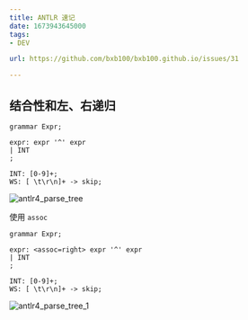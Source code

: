 ```yaml
---
title: ANTLR 速记
date: 1673943645000
tags:
- DEV

url: https://github.com/bxb100/bxb100.github.io/issues/31

---
```

## 结合性和左、右递归

```g4
grammar Expr;

expr: expr '^' expr
| INT
;

INT: [0-9]+;
WS: [ \t\r\n]+ -> skip;
```

![antlr4_parse_tree](https://user-images.githubusercontent.com/20685961/212845172-a01a0d63-a53f-4c0b-976c-586ca5d887cc.png)

使用 `assoc`
```g4
grammar Expr;

expr: <assoc=right> expr '^' expr
| INT
;

INT: [0-9]+;
WS: [ \t\r\n]+ -> skip;

```


![antlr4_parse_tree_1](https://user-images.githubusercontent.com/20685961/212845323-607c9ef4-9e74-4d4f-a52b-852fccd11648.png)

